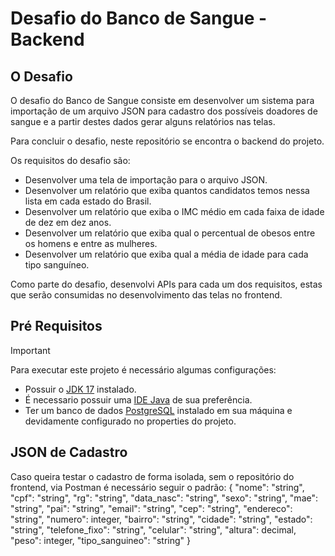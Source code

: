# Desafio do Banco de Sangue - Backend
## O Desafio
O desafio do Banco de Sangue consiste em desenvolver um sistema para importação de um arquivo JSON para cadastro dos possíveis doadores de sangue e a partir destes dados gerar alguns relatórios nas telas.


Para concluir o desafio, neste repositório se encontra o backend do projeto.

Os requisitos do desafio são:
   + Desenvolver uma tela de importação para o arquivo JSON.
   + Desenvolver um relatório que exiba quantos candidatos temos nessa lista em cada estado do Brasil.
   + Desenvolver um relatório que exiba o IMC médio em cada faixa de idade de dez em dez anos.
   + Desenvolver um relatório que exiba qual o percentual de obesos entre os homens e entre as mulheres.
   + Desenvolver um relatório que exiba qual a média de idade para cada tipo sanguíneo.

Como parte do desafio, desenvolvi APIs para cada um dos requisitos, estas que serão consumidas no desenvolvimento das telas no frontend.


## Pré Requisitos
> [!IMPORTANT]
> Para executar este projeto é necessário algumas configurações:
> + Possuir  o [JDK 17](https://download.oracle.com/java/17/latest/jdk-17_windows-x64_bin.exe) instalado.
> + É necessario possuir uma [IDE Java](https://spring.io/tools) de sua preferência. 
> + Ter um banco de dados [PostgreSQL](https://www.postgresql.org/download/) instalado em sua máquina e devidamente configurado no properties do projeto.

## JSON de Cadastro
Caso queira testar o cadastro de forma isolada, sem o repositório do frontend, via Postman é necessário seguir o padrão:
	{
		"nome": "string",
		"cpf": "string",
		"rg": "string",
		"data_nasc": "string",
		"sexo": "string",
		"mae": "string",
		"pai": "string",
		"email": "string",
		"cep": "string",
		"endereco": "string",
		"numero": integer,
		"bairro": "string",
		"cidade": "string",
		"estado": "string",
		"telefone_fixo": "string",
		"celular": "string",
		"altura": decimal,
		"peso": integer,
		"tipo_sanguineo": "string"
	}

